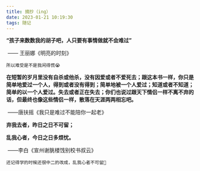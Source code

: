```yaml
---
title: 摘抄（ing）
date: 2023-01-21 10:19:30
tags: 随记
---
```




**“孩子来数数我的胡子吧，人只要有事情做就不会难过”**

​																		—— 王丽娜《明亮的时刻》

```
所以难受是不是我闲得慌😭
```

**在短暂的岁月里没有自杀或他杀，没有因爱或者不爱死去；跟这本书一样，你只是简单地爱过一个人，得到或者没有得到；简单地被一个人爱过；知道或者不知道；简单的以一个人爱过。失去或者正在失去；你们也说过跟天下情侣一样不离不弃的话，但最终也像这些情侣一样，散落在天涯两两相忘吧。**

​																	——唐扶摇《我只是难过不能陪你一起老》



**弃我去者，昨日之日不可留；**

**乱我心者，今日之日多烦忧。**

​																		——李白《宣州谢朓楼饯别校书叔云》

```
还记得学的时候还很中二的改成，乱我心者不可留🐶
```

